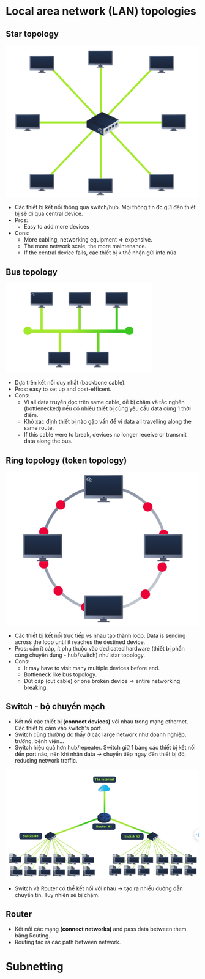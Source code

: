 # Local area network (LAN) topologies
## Star topology
![Star topology](../images/star-topology.PNG)

- Các thiết bị kết nối thông qua switch/hub. Mọi thông tin đc gửi đến thiết bị sẽ đi qua central device.
- Pros:
	+ Easy to add more devices
- Cons:
	+ More cabling, networking equipment => expensive.
	+ The more network scale, the more maintenance.
	+ If the central device fails, các thiết bị k thể nhận gửi info nữa.

## Bus topology
![Bus topology](../images/bus-topology.PNG)

- Dựa trên kết nối duy nhất (backbone cable). 
- Pros: easy to set up and cost-efficent.
- Cons:
	+ Vì all data truyền dọc trên same cable, dễ bị chậm và tắc nghẽn (bottlenecked) nếu có nhiều thiết bị cùng yêu cầu data cùng 1 thời điểm.
	+ Khó xác định thiết bị nào gặp vấn đề vì data all travelling along the same route.
	+ If this cable were to break, devices no longer receive or transmit data along the bus.

## Ring topology (token topology)
![Ring topology](../images/ring-topology.PNG)

- Các thiết bị kết nối trực tiếp vs nhau tạo thành loop. Data is sending across the loop until it reaches the destined device. 
- Pros: cần ít cáp, ít phụ thuộc vào dedicated hardware (thiết bị phần cứng chuyên dụng - hub/switch) như star topology.
- Cons:
	+ It may have to visit many multiple devices before end.
	+ Bottleneck like bus topology.
	+ Đứt cáp (cut cable) or one broken device => entire networking breaking.

## Switch - bộ chuyển mạch
- Kết nối các thiết bị **(connect devices)** với nhau trong mạng ethernet. Các thiết bị cắm vào switch's port.
- Switch cũng thường đc thấy ở các large network như doanh nghiệp, trường, bệnh viện...
- Switch hiệu quả hơn hub/repeater. Switch giữ 1 bảng các thiết bị kết nối đến port nào, nên khi nhận data -> chuyển tiếp ngay đến thiết bị đó, reducing network traffic.

![Switch](../images/switch.PNG)

- Switch và Router có thể kết nối với nhau -> tạo ra nhiều đường dẫn chuyền tin. Tuy nhiên sẽ bị chậm.

## Router
- Kết nối các mạng **(connect networks)** and pass data between them bằng Routing.
- Routing tạo ra các path between network. 

# Subnetting
